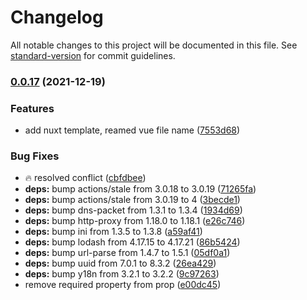 # Changelog

All notable changes to this project will be documented in this file. See [standard-version](https://github.com/conventional-changelog/standard-version) for commit guidelines.

### [0.0.17](https://github.com/Chantouch/vue-iframes/compare/v0.0.16...v0.0.17) (2021-12-19)


### Features

* add nuxt template, reamed vue file name ([7553d68](https://github.com/Chantouch/vue-iframes/commit/7553d68db224de575f4c803866d19a5ff1268691))


### Bug Fixes

* :fire: resolved conflict ([cbfdbee](https://github.com/Chantouch/vue-iframes/commit/cbfdbee5b2edab7cd99c7d154ed35f07071bc2ca))
* **deps:** bump actions/stale from 3.0.18 to 3.0.19 ([71265fa](https://github.com/Chantouch/vue-iframes/commit/71265fa1afce6fd90881cf1c6adb9c2b8961f4e6))
* **deps:** bump actions/stale from 3.0.19 to 4 ([3becde1](https://github.com/Chantouch/vue-iframes/commit/3becde1ee97ad92bd66cdb5ddd7468f58dbb5e5f))
* **deps:** bump dns-packet from 1.3.1 to 1.3.4 ([1934d69](https://github.com/Chantouch/vue-iframes/commit/1934d69b2a1ea98d43d383cbfb3338b64346b8d7))
* **deps:** bump http-proxy from 1.18.0 to 1.18.1 ([e26c746](https://github.com/Chantouch/vue-iframes/commit/e26c746884765352cbfe43903fa60e75cf098adb))
* **deps:** bump ini from 1.3.5 to 1.3.8 ([a59af41](https://github.com/Chantouch/vue-iframes/commit/a59af419076e8b1a67ba97be05c88be5977d0f83))
* **deps:** bump lodash from 4.17.15 to 4.17.21 ([86b5424](https://github.com/Chantouch/vue-iframes/commit/86b5424d03120f4f253519d101707e037537f9e6))
* **deps:** bump url-parse from 1.4.7 to 1.5.1 ([05df0a1](https://github.com/Chantouch/vue-iframes/commit/05df0a1d3782a74379b5fe2d500cf3e90bd998a4))
* **deps:** bump uuid from 7.0.1 to 8.3.2 ([26ea429](https://github.com/Chantouch/vue-iframes/commit/26ea429693ed235505810418688697792d76cf74))
* **deps:** bump y18n from 3.2.1 to 3.2.2 ([9c97263](https://github.com/Chantouch/vue-iframes/commit/9c972633a2299a62715c40697fa25a49dc04fba6))
* remove required property from prop ([e00dc45](https://github.com/Chantouch/vue-iframes/commit/e00dc4511cb540def355ccf5fd6818f429813d7a))
